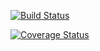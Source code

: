 [![Build Status](https://travis-ci.org/donark87/IS-219-Calculator-.svg?branch=master)](https://travis-ci.org/donark87/IS-219-Calculator-)

[![Coverage Status](https://coveralls.io/repos/github/donark87/IS-219-Calculator-/badge.svg?branch=master)](https://coveralls.io/github/donark87/IS-219-Calculator-?branch=master)

